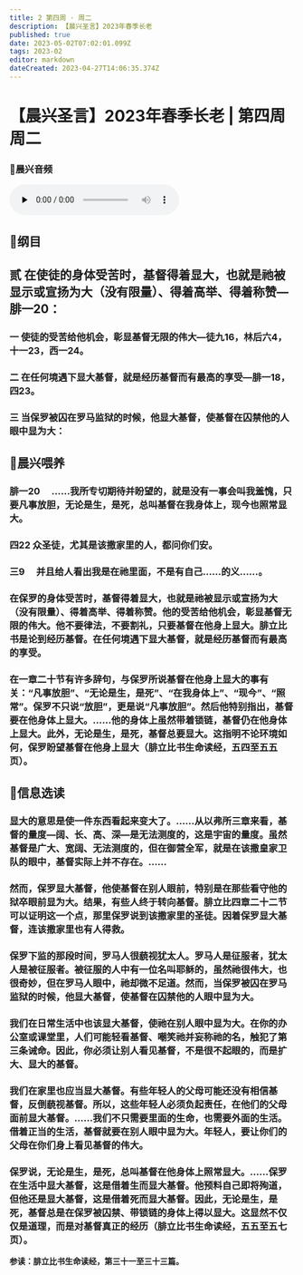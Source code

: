 ```yaml
---
title: 2 第四周 · 周二
description: 【晨兴圣言】2023年春季长老
published: true
date: 2023-05-02T07:02:01.099Z
tags: 2023-02
editor: markdown
dateCreated: 2023-04-27T14:06:35.374Z
---
```


# 【晨兴圣言】2023年春季长老 | 第四周周二
### 🎵晨兴音频
<audio id="audio" controls="" preload="none">
      <source id="mp3" src="/2023-02/week4/week4day2.mp3">
</audio>

<!-- Google tag (gtag.js) -->
<script async src="https://www.googletagmanager.com/gtag/js?id=G-1P8709Z16T"></script>
<script>
  window.dataLayer = window.dataLayer || [];
  function gtag(){dataLayer.push(arguments);}
  gtag('js', new Date());

  gtag('config', 'G-1P8709Z16T');
</script>
## 📙纲目

## **贰	在使徒的身体受苦时，基督得着显大，也就是祂被显示或宣扬为大（没有限量）、得着高举、得着称赞—腓一20：**

### 一	使徒的受苦给他机会，彰显基督无限的伟大—徒九16，林后六4，十一23，西一24。

### 二	在任何境遇下显大基督，就是经历基督而有最高的享受—腓一18，四23。

### 三	当保罗被囚在罗马监狱的时候，他显大基督，使基督在囚禁他的人眼中显为大：

## 📙晨兴喂养

### **腓一20　	……我所专切期待并盼望的，就是没有一事会叫我羞愧，只要凡事放胆，无论是生，是死，总叫基督在我身体上，现今也照常显大。**

### **四22	众圣徒，尤其是该撒家里的人，都问你们安。**

### **三9　	并且给人看出我是在祂里面，不是有自己……的义……。**

### 在保罗的身体受苦时，基督得着显大，也就是祂被显示或宣扬为大（没有限量）、得着高举、得着称赞。他的受苦给他机会，彰显基督无限的伟大。他不要律法，不要割礼，只要基督在他身上显大。腓立比书是论到经历基督。在任何境遇下显大基督，就是经历基督而有最高的享受。

### 在一章二十节有许多辞句，与保罗所说基督在他身上显大的事有关：“凡事放胆”、“无论是生，是死”、“在我身体上”、“现今”、“照常”。保罗不只说“放胆”，更是说“凡事放胆”。然后他特别指出，基督要在他身体上显大。……他的身体上虽然带着锁链，基督仍在他身体上显大。此外，无论是生，是死，基督总要显大。这指明不论环境如何，保罗盼望基督在他身上显大（腓立比书生命读经，五四至五五页）。

## 📙信息选读

### 显大的意思是使一件东西看起来变大了。……从以弗所三章来看，基督的量度—阔、长、高、深—是无法测度的，这是宇宙的量度。虽然基督是广大、宽阔、无法测度的，但在御营全军，就是在该撒皇家卫队的眼中，基督实际上并不存在。……

### 然而，保罗显大基督，他使基督在别人眼前，特别是在那些看守他的狱卒眼前显为大。结果，有些人终于转向基督。腓立比四章二十二节可以证明这一个点，那里保罗说到该撒家里的圣徒。因着保罗显大基督，连该撒家里也有人得救。

### 保罗下监的那段时间，罗马人很藐视犹太人。罗马人是征服者，犹太人是被征服者。被征服的人中有一位名叫耶稣的，虽然祂很伟大，也很奇妙，但在罗马人眼中，祂却微不足道。然而，当保罗被囚在罗马监狱的时候，他显大基督，使基督在囚禁他的人眼中显为大。

### 我们在日常生活中也该显大基督，使祂在别人眼中显为大。在你的办公室或课堂里，人们可能轻看基督、嘲笑祂并妄称祂的名，触犯了第三条诫命。因此，你必须让别人看见基督，不是很不起眼的，而是扩大、显大的基督。

### 我们在家里也应当显大基督。有些年轻人的父母可能还没有相信基督，反倒藐视基督。所以，这些年轻人必须负起责任，在他们的父母面前显大基督。……我们不只需要里面的生命，也需要外面的生活。借着正当的生活，基督就要在别人眼中显为大。年轻人，要让你们的父母在你们身上看见基督的伟大。

### 保罗说，无论是生，是死，总叫基督在他身体上照常显大。……保罗在生活中显大基督，这是借着生而显大基督。他预料自己即将殉道，但他还是显大基督，这是借着死而显大基督。因此，无论是生，是死，基督总是在保罗被囚禁、带锁链的身体上得以显大。这显然不仅仅是道理，而是对基督真正的经历（腓立比书生命读经，五五至五七页）。

**参读：腓立比书生命读经，第三十一至三十三篇。**